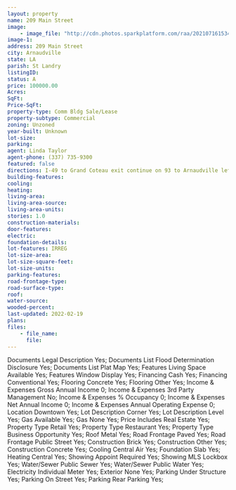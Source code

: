 ```yaml
---
layout: property
name: 209 Main Street
image:
    - image_file: "http://cdn.photos.sparkplatform.com/raa/20210716153452962400000000.jpg"
image-1:
address: 209 Main Street
city: Arnaudville
state: LA
parish: St Landry
listingID: 
status: A
price: 100000.00
Acres: 
SqFt: 
Price-SqFt: 
property-type: Comm Bldg Sale/Lease
property-subtype: Commercial
zoning: Unzoned
year-built: Unknown
lot-size: 
parking: 
agent: Linda Taylor
agent-phone: (337) 735-9300
featured: false
directions: I-49 to Grand Coteau exit continue on 93 to Arnaudville left at light -  curve in front of Russell's building on corner of Main & Union.
building-features: 
cooling: 
heating: 
living-area: 
living-area-source: 
living-area-units: 
stories: 1.0
construction-materials: 
door-features: 
electric: 
foundation-details: 
lot-features: IRREG
lot-size-area: 
lot-size-square-feet: 
lot-size-units: 
parking-features: 
road-frontage-type: 
road-surface-type: 
roof: 
water-source: 
wooded-percent: 
last-updated: 2022-02-19
plans: 
files:
    - file_name:
      file:
---
```

Documents	Legal Description	Yes;
Documents List	Flood Determination Disclosure	Yes;
Documents List	Plat Map	Yes;
Features	Living Space Available	Yes;
Features	Window Display	Yes;
Financing	Cash	Yes;
Financing	Conventional	Yes;
Flooring	Concrete	Yes;
Flooring	Other	Yes;
Income & Expenses	Gross Annual Income	0;
Income & Expenses	3rd Party Management	No;
Income & Expenses	% Occupancy	0;
Income & Expenses	Net Annual Income	0;
Income & Expenses	Annual Operating Expense	0;
Location	Downtown	Yes;
Lot Description	Corner	Yes;
Lot Description	Level	Yes;
Gas	Available	Yes;
Gas	None	Yes;
Price Includes	Real Estate	Yes;
Property Type	Retail	Yes;
Property Type	Restaurant	Yes;
Property Type	Business Opportunity	Yes;
Roof	Metal	Yes;
Road Frontage	Paved	Yes;
Road Frontage	Public Street	Yes;
Construction	Brick	Yes;
Construction	Other	Yes;
Construction	Concrete	Yes;
Cooling	Central Air	Yes;
Foundation	Slab	Yes;
Heating	Central	Yes;
Showing	Appoint Required	Yes;
Showing	MLS Lockbox	Yes;
Water/Sewer	Public Sewer	Yes;
Water/Sewer	Public Water	Yes;
Electricity	Individual Meter	Yes;
Exterior	None	Yes;
Parking	Under Structure	Yes;
Parking	On Street	Yes;
Parking	Rear Parking	Yes;

